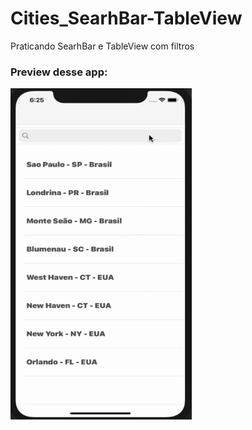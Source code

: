 # Cities_SearhBar-TableView
Praticando SearhBar e TableView com filtros
<h3> Preview desse app: </h3>
 <img src="https://github.com/bertiGrazi/Cities_SearhBar-TableView/blob/main/Preview/preview.gif" width="290" height="530">
